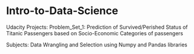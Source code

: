 # Intro-to-Data-Science
Udacity
Projects:
Problem_Set_1: Prediction of Survived/Perished Status of Titanic Passengers based on Socio-Economic Categories of passengers

Subjects:
Data Wrangling and Selection using Numpy and Pandas libraries
